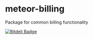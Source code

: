 meteor-billing
==============

Package for common billing functionality


[![Bitdeli Badge](https://d2weczhvl823v0.cloudfront.net/BeDifferential/meteor-billing/trend.png)](https://bitdeli.com/free "Bitdeli Badge")

